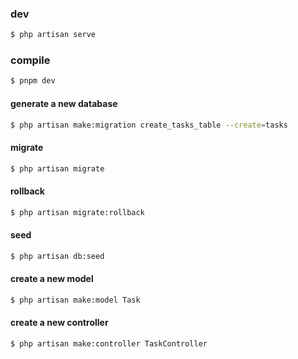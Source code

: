 ### dev

```bash
$ php artisan serve
```

### compile

```bash
$ pnpm dev
```

#### generate a new database

```bash
$ php artisan make:migration create_tasks_table --create=tasks
```

#### migrate

```bash
$ php artisan migrate
```

#### rollback

```bash
$ php artisan migrate:rollback
```

#### seed

```bash
$ php artisan db:seed
```

#### create a new model

```bash
$ php artisan make:model Task
```

#### create a new controller

```bash
$ php artisan make:controller TaskController
```
